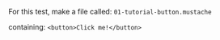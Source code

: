 For this test, make a file called: `01-tutorial-button.mustache` 

containing: `<button>Click me!</button>`